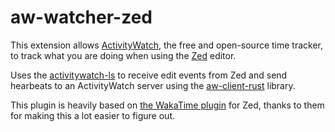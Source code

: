 # aw-watcher-zed

This extension allows [ActivityWatch](https://activitywatch.net/), the free and open-source time tracker, to track what you are doing when using the [Zed](https://zed.dev/) editor.

Uses the [activitywatch-ls](https://github.com/sachk/aw-watcher-zed/tree/main/activitywatch-ls) to receive edit events from Zed and send hearbeats to an ActivityWatch server using the [aw-client-rust](https://github.com/ActivityWatch/aw-server-rust/tree/master/aw-client-rust) library.

This plugin is heavily based on [the WakaTime plugin](https://github.com/wakatime/zed-wakatime) for Zed, thanks to them for making this a lot easier to figure out.
